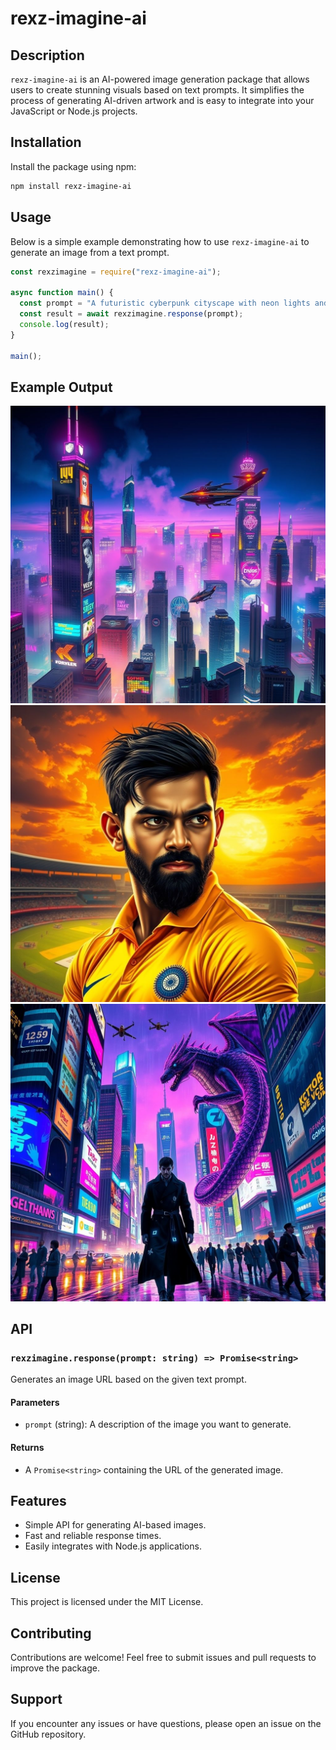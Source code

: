 # rexz-imagine-ai

## Description
`rexz-imagine-ai` is an AI-powered image generation package that allows users to create stunning visuals based on text prompts. It simplifies the process of generating AI-driven artwork and is easy to integrate into your JavaScript or Node.js projects.

## Installation
Install the package using npm:

```sh
npm install rexz-imagine-ai
```

## Usage
Below is a simple example demonstrating how to use `rexz-imagine-ai` to generate an image from a text prompt.

```javascript
const rexzimagine = require("rexz-imagine-ai");

async function main() {
  const prompt = "A futuristic cyberpunk cityscape with neon lights and flying cars.";
  const result = await rexzimagine.response(prompt);
  console.log(result);
}

main();
```

## Example Output
![Generated Image](image.png)
![alt text](image-1.png)
![alt text](image-2.png)

## API
### `rexzimagine.response(prompt: string) => Promise<string>`
Generates an image URL based on the given text prompt.

#### Parameters
- `prompt` (string): A description of the image you want to generate.

#### Returns
- A `Promise<string>` containing the URL of the generated image.

## Features
- Simple API for generating AI-based images.
- Fast and reliable response times.
- Easily integrates with Node.js applications.

## License
This project is licensed under the MIT License.

## Contributing
Contributions are welcome! Feel free to submit issues and pull requests to improve the package.

## Support
If you encounter any issues or have questions, please open an issue on the GitHub repository.